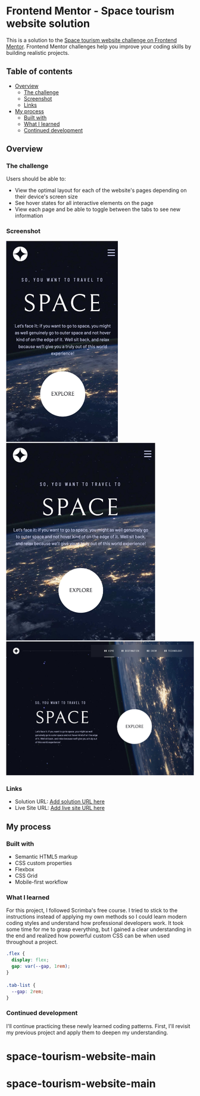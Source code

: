 # Frontend Mentor - Space tourism website solution

This is a solution to the [Space tourism website challenge on Frontend Mentor](https://www.frontendmentor.io/challenges/space-tourism-multipage-website-gRWj1URZ3). Frontend Mentor challenges help you improve your coding skills by building realistic projects. 

## Table of contents

- [Overview](#overview)
  - [The challenge](#the-challenge)
  - [Screenshot](#screenshot)
  - [Links](#links)
- [My process](#my-process)
  - [Built with](#built-with)
  - [What I learned](#what-i-learned)
  - [Continued development](#continued-development)

## Overview

### The challenge

Users should be able to:

- View the optimal layout for each of the website's pages depending on their device's screen size
- See hover states for all interactive elements on the page
- View each page and be able to toggle between the tabs to see new information

### Screenshot

<img src="assets/375px.jpeg" alt="375px mobile" width="300" height="auto">
<img src="assets/500px.jpeg" alt="500px tablet" width="400" height="auto">
<img src="assets/1440px.jpeg" alt="1440px desktop" width="600" height="auto">

### Links

- Solution URL: [Add solution URL here](https://your-solution-url.com)
- Live Site URL: [Add live site URL here](https://your-live-site-url.com)

## My process

### Built with

- Semantic HTML5 markup
- CSS custom properties
- Flexbox
- CSS Grid
- Mobile-first workflow

### What I learned

For this project, I followed Scrimba's free course. I tried to stick to the instructions instead of applying my own methods so I could learn modern coding styles and understand how professional developers work. It took some time for me to grasp everything, but I gained a clear understanding in the end and realized how powerful custom CSS can be when used throughout a project.

```css
.flex {
  display: flex;
  gap: var(--gap, 1rem);
}

.tab-list {
  --gap: 2rem;
}
```

### Continued development

I'll continue practicing these newly learned coding patterns. First, I'll revisit my previous project and apply them to deepen my understanding.
# space-tourism-website-main
# space-tourism-website-main
